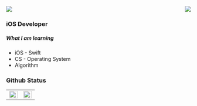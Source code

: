 <div align="right">
<img src="https://komarev.com/ghpvc/?username=p0tt3r-iOS&&style=flat-square" align="right" />
</div>  
  
<div align="left">
<img src="https://img.shields.io/badge/Swift-FA7343?style=flat-square&logo=swift&logoColor=white"/></a>
</div>
  
  ### iOS Developer
  ##### What I am learning
  * iOS - Swift
  * CS - Operating System
  * Algorithm

### Github Status
<table><tr><td valign="top" width="50%">

<img src="https://github-readme-stats.vercel.app/api?username=p0tt3r-iOS_icons=true&count_private=true&hide_border=true" align="left" style="width: 100%" />

</td><td valign="top" width="50%">

<img src="https://github-readme-stats.vercel.app/api/top-langs/?username=p0tt3r-iOS&hide_border=true&layout=compact" align="left" style="width: 100%" />

</td></tr></table>  

<br/>  

<!--
**p0tt3r-iOS/p0tt3r-iOS** is a ✨ _special_ ✨ repository because its `README.md` (this file) appears on your GitHub profile.

Here are some ideas to get you started:

- 🔭 I’m currently working on ...
- 🌱 I’m currently learning ...
- 👯 I’m looking to collaborate on ...
- 🤔 I’m looking for help with ...
- 💬 Ask me about ...
- 📫 How to reach me: ...
- 😄 Pronouns: ...
- ⚡ Fun fact: ...
-->
